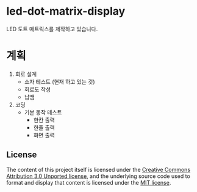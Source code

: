# led-dot-matrix-display
LED 도트 매트릭스를 제작하고 있습니다.

# 계획
1. 회로 설계
	- 소자 테스트 (현재 하고 있는 것)
	- 회로도 작성
	- 납땜
2. 코딩
	- 기본 동작 테스트
		- 한칸 출력
		- 한줄 출력
		- 화면 출력

## License

The content of this project itself is licensed under the [Creative Commons Attribution 3.0 Unported license](https://creativecommons.org/licenses/by/3.0/), and the underlying source code used to format and display that content is licensed under the [MIT license](LICENSE).
